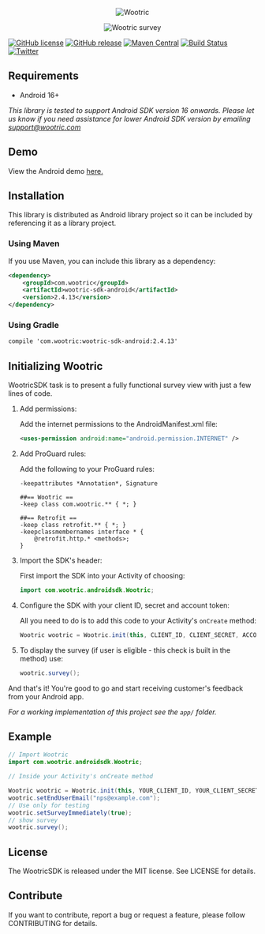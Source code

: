 <p align="center" >
  <img src="https://cloud.githubusercontent.com/assets/1431421/16471739/4e28eec8-3e24-11e6-8ee1-39d36bbf679e.png" alt="Wootric" title="Wootric">
</p>

<p align="center" >
  <img src="https://cloud.githubusercontent.com/assets/1431421/16593017/083d1298-42a9-11e6-8e58-25aaaadee5d3.gif" alt="Wootric survey" title="Wootric">
</p>


[![GitHub license](https://img.shields.io/badge/license-MIT-lightgrey.svg)](https://raw.githubusercontent.com/Wootric/WootricSDK-Android/master/LICENSE.md) [![GitHub release](https://img.shields.io/github/release/Wootric/WootricSDK-Android.svg)](https://github.com/Wootric/WootricSDK-Android/releases) [![Maven Central](https://img.shields.io/maven-central/v/com.wootric/wootric-sdk-android.svg)](https://img.shields.io/maven-central/v/com.wootric/wootric-sdk-android.svg) [![Build Status](https://img.shields.io/circleci/project/Wootric/WootricSDK-Android.svg)](https://img.shields.io/circleci/project/Wootric/WootricSDK-Android.svg) [![Twitter](https://img.shields.io/badge/twitter-@WootricSDK-blue.svg?style=flat)](http://twitter.com/Wootric)

## Requirements
- Android 16+

*This library is tested to  support Android SDK version 16 onwards. Please let us know if you need assistance for lower Android SDK version by emailing support@wootric.com*

## Demo
View the Android demo [here.](http://cl.ly/0h112M290m04)

## Installation

This library is distributed as Android library project so it can be included by referencing it as a library project.

### Using Maven
If you use Maven, you can include this library as a dependency:

```xml
<dependency>
    <groupId>com.wootric</groupId>
    <artifactId>wootric-sdk-android</artifactId>
    <version>2.4.13</version>
</dependency>
```

### Using Gradle

```xml
compile 'com.wootric:wootric-sdk-android:2.4.13'
```

## Initializing Wootric
WootricSDK task is to present a fully functional survey view with just a few lines of code.

1. Add permissions:

    Add the internet permissions to the AndroidManifest.xml file:
    
    ```xml
    <uses-permission android:name="android.permission.INTERNET" />
    ```

2. Add ProGuard rules:

    Add the following to your ProGuard rules:
    
    ```ProGuard
    -keepattributes *Annotation*, Signature
    
    ##== Wootric ==
    -keep class com.wootric.** { *; }
    
    ##== Retrofit ==
    -keep class retrofit.** { *; }
    -keepclassmembernames interface * {
        @retrofit.http.* <methods>;
    }
    ```

3. Import the SDK's header:

    First import the SDK into your Activity of choosing:
    
    ```java
    import com.wootric.androidsdk.Wootric;
    ```

4. Configure the SDK with your client ID, secret and account token:

    All you need to do is to add this code to your Activity's `onCreate` method:
    
    ```java
    Wootric wootric = Wootric.init(this, CLIENT_ID, CLIENT_SECRET, ACCOUNT_TOKEN);
    ```

5. To display the survey (if user is eligible - this check is built in the method) use:
    ```java
    wootric.survey();
    ```

And that's it! You're good to go and start receiving customer's feedback from your Android app.

*For a working implementation of this project see the `app/` folder.*

## Example

```java
// Import Wootric
import com.wootric.androidsdk.Wootric;

// Inside your Activity's onCreate method

Wootric wootric = Wootric.init(this, YOUR_CLIENT_ID, YOUR_CLIENT_SECRET, YOUR_ACCOUNT_TOKEN);
wootric.setEndUserEmail("nps@example.com");
// Use only for testing
wootric.setSurveyImmediately(true);
// show survey
wootric.survey();

```

## License

The WootricSDK is released under the MIT license. See LICENSE for details.

## Contribute

If you want to contribute, report a bug or request a feature, please follow CONTRIBUTING for details.
